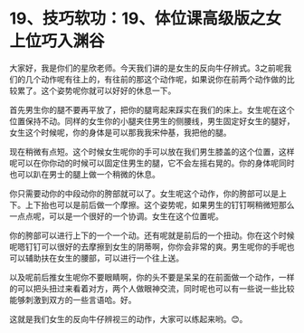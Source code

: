 # 19、技巧软功：19、体位课高级版之女上位巧入渊谷

大家好，我是你们的星欣老师。今天我们讲的是女生的反向牛仔辨式。3之前呢我们的几个动作呢有往上的，有往前的那这个动作呢，如果说你在前两个动作做的比较累了。这个姿势呢你就可以好好的休息一下。

首先男生你的腿不要再平放了，把你的腿弯起来踩实在我们的床上。女生呢在这个位置保持不动。同样的女生你的小腿夹住男生的侧腰线，男生固定好女生的腿好，女生这个时候呢，你的身体是可以那我我宋仲基，我把他的腿。

现在稍微有点短。这个时候女生呢你的手可以放在我们男生膝盖的这个位置，这样呢可以在你你动的时候可以固定住男生的腿，它不会左摇右晃的。你的身体呢同时也可以趴在男士的腿上做一个稍微的休息。

你只需要动你的中段动你的胯部就可以了。女生呢这个动作，你的胯部可以是上下。上下抬也可以是前后做一个摩擦。这个姿势呢，如果男生的钉钉啊稍微短那么一点点呢，可以是一个很好的一个协调。女生在这个位置呢。

你的胯部可以进行上下的一个一个动。还有呢就是前后的一个扭动。你在这个时候呢嗯钉钉可以很好的去摩擦到女生的阴蒂啊，你你会非常的爽。男生呢你的手呢也可以辅助扶在女生的腰部，可以进行一个往上送。

以及呢前后推女生呢你不要眼睛啊，你的头不要是呆呆的在前面做一个动作，一样的可以把头扭过来看着对方，两个人做眼神交流，同时呢也可以有一些说一些比较能够刺激到双方的一些言语哈。好。

这就是我们女生的反向牛仔辨视三的动作，大家可以练起来哟。😊。